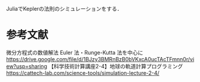 JuliaでKeplerの法則のシミュレーションをする．

# 参考文献
微分方程式の数値解法 Euler 法・Runge-Kutta 法を中心に https://drive.google.com/file/d/1BJzy3BMRnBzB0bVKxcA0ucTAcTFmnn0r/view?usp=sharing
【科学技術計算講座2-4】地球の軌道計算プログラミング https://cattech-lab.com/science-tools/simulation-lecture-2-4/
